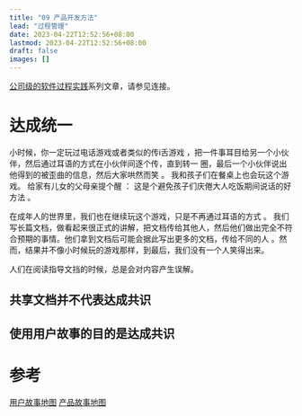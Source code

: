 ```yaml
---
title: "09 产品开发方法"
lead: "过程管理"
date: 2023-04-22T12:52:56+08:00
lastmod: 2023-04-22T12:52:56+08:00
draft: false
images: []
---
```

[公司级的软件过程实践](https://www.jianshu.com/c/e5ef522ce765)系列文章，请参见连接。

# 达成统一
小时候，你一定玩过电话游戏或者类似的传i舌游戏 ，把一件事耳目给另一个小伙伴，然后通过耳语的方式在小伙伴间逐个传，直到转一 圈，最后一个小伙伴说出他得到的被歪曲的信息，然后大家哄然而笑 。 我和孩子们在餐桌上也会玩这个游戏。 给家有儿女的父母亲提个醒 ： 这是个避免孩子们庆倦大人吃饭期间说话的好方法 。

在成年人的世界里，我们也在继续玩这个游戏，只是不再通过耳语的方式 。 我们写长篇文档，做看起来很正式的讲解，把文档传给其他人，然后他们做出完全不符合预期的事情。他们拿到文档后可能会据此写出更多的文档，传给不同的人 。然而，结果并不像小时候玩的游戏那样，到最后，我们没有一个人笑得出来。

人们在阅读指导文挡的时候，总是会对内容产生误解。

## 共享文档并不代表达成共识


## 使用用户故事的目的是达成共识


# 参考

[用户故事地图](https://book.douban.com/subject/26760348/)
[产品故事地图](https://book.douban.com/subject/27068829/)
